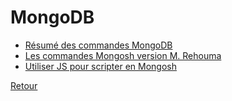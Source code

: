 # MongoDB
* [Résumé des commandes MongoDB](./sujets_mongo/CommandesMongoDB.md) 
* [Les commandes Mongosh version M. Rehouma](./sujets_mongo/commandes_mongoshDocProf.md)
* [Utiliser JS pour scripter en Mongosh](./sujets_mongo/MongoDBScripting.md)

[Retour](../Index.md)
